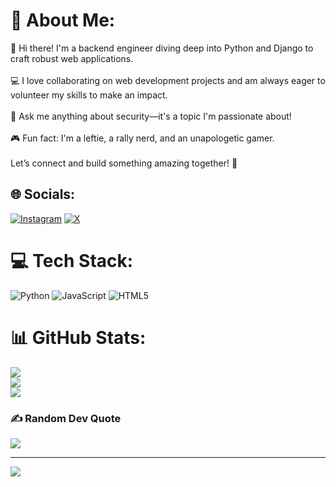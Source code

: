 # 💫 About Me:
👋 Hi there! I'm a backend engineer diving deep into Python and Django to craft robust web applications.<br><br>💻 I love collaborating on web development projects and am always eager to volunteer my skills to make an impact.<br><br>🔐 Ask me anything about security—it's a topic I'm passionate about!<br><br>🎮 Fun fact: I'm a leftie, a rally nerd, and an unapologetic gamer.<br><br>Let’s connect and build something amazing together! 🚀


## 🌐 Socials:
[![Instagram](https://img.shields.io/badge/Instagram-%23E4405F.svg?logo=Instagram&logoColor=white)](https://instagram.com/leichtfinance) [![X](https://img.shields.io/badge/X-black.svg?logo=X&logoColor=white)](https://x.com/leicht4422) 

# 💻 Tech Stack:
![Python](https://img.shields.io/badge/python-3670A0?style=plastic&logo=python&logoColor=ffdd54) ![JavaScript](https://img.shields.io/badge/javascript-%23323330.svg?style=plastic&logo=javascript&logoColor=%23F7DF1E) ![HTML5](https://img.shields.io/badge/html5-%23E34F26.svg?style=plastic&logo=html5&logoColor=white)
# 📊 GitHub Stats:
![](https://github-readme-stats.vercel.app/api?username=42ndLight&theme=darcula&hide_border=false&include_all_commits=true&count_private=false)<br/>
![](https://github-readme-streak-stats.herokuapp.com/?user=42ndLight&theme=darcula&hide_border=false)<br/>
![](https://github-readme-stats.vercel.app/api/top-langs/?username=42ndLight&theme=darcula&hide_border=false&include_all_commits=true&count_private=false&layout=compact)

### ✍️ Random Dev Quote
![](https://quotes-github-readme.vercel.app/api?type=horizontal&theme=radical)

---
[![](https://visitcount.itsvg.in/api?id=42ndLight&icon=0&color=0)](https://visitcount.itsvg.in)

<!-- Proudly created with GPRM ( https://gprm.itsvg.in ) -->
